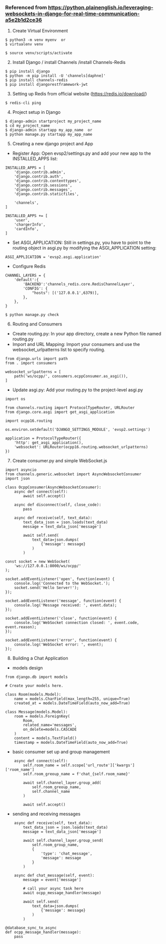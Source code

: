 ### Referenced from https://python.plainenglish.io/leveraging-websockets-in-django-for-real-time-communication-a5e2b1d2ce36

1. Create Virtual Environment
````
$ python3 -m venv myenv  or
$ virtualenv venv

$ source venv/scripts/activate
````
2. Install Django / install Channels /install Channels-Redis
````
$ pip install django
$ python -m pip install -U 'channels[daphne]'
$ pip install channels-redis
$ pip install djangorestframework-jwt
````
3. Setting up Redis from official website (https://redis.io/download/)
````
$ redis-cli ping
````
4. Project setup in Django
````
$ django-admin startproject my_project_name
$ cd my_project_name
$ django-admin startapp my_app_name  or
$ python manage.py startapp my_app_name
````
5. Creating a new django project and App
- Register App: Open evsp2/settings.py and add your new app to the INSTALLED_APPS list:
````
INSTALLED_APPS = [
    'django.contrib.admin',
    'django.contrib.auth',
    'django.contrib.contenttypes',
    'django.contrib.sessions',
    'django.contrib.messages',
    'django.contrib.staticfiles',

    'channels',
]

INSTALLED_APPS += [
    'user',
    'chargerInfo',
    'cardInfo',
]
````
- Set ASGI_APPLICATION: Still in settings.py, you have to point to the routing object in asgi.py by modifying the ASGI_APPLICATION setting:
````
ASGI_APPLICATION = 'evsp2.asgi.application'
````
- Configure Redis
````
CHANNEL_LAYERS = {
    'default':{
        'BACKEND':'channels_redis.core.RedisChannelLayer',
        'CONFIG': {
            "hosts": [('127.0.0.1',6379)],
        },
    },
}

$ python manage.py check
````
6. Routing and Consumers
- Create routing.py: In your app directory, create a new Python file named routing.py
- Import and URL Mapping: Import your consumers and use the websocket_urlpatterns list to specify routing.
`````
from django.urls import path
from . import consumers

websocket_urlpatterns = [
    path('ws/ocpp/', consumers.ocppConsumer.as_asgi()),
]
`````
- Update asgi.py: Add your routing.py to the project-level asgi.py
`````
import os

from channels.routing import ProtocolTypeRouter, URLRouter
from django.core.asgi import get_asgi_application

import ocpp16.routing

os.environ.setdefault('DJANGO_SETTINGS_MODULE', 'evsp2.settings')

application = ProtocolTypeRouter({
    'http': get_asgi_application(),
    'websocket': URLRouter(ocpp16.routing.websocket_urlpatterns)
}) 
`````
7. Create consumer.py and simple WebSocket.js 
`````
import asyncio
from channels.generic.websocket import AsyncWebsocketConsumer
import json

class OcppConsumer(AsyncWebsocketConsumer):
    async def connect(self):
        await self.accept()
    
    async def disconnect(self, close_code):
        pass

    async def receive(self, text_data):
        text_data_json = json.loads(text_data)
        message = text_data_json['message']

        await self.send(
            text_data=json.dumps(
                {'message': message}
            )
        )
`````
`````
const socket = new WebSocket(
    'ws://127.0.0.1:8000/ws/ocpp/'
);

socket.addEventListener('open', function(event) {
    console.log('Connected to the WebSocket.');
    socket.send('Hello Server!');
});

socket.addEventListener('message', function(event) {
    console.log('Message received: ', event.data);
});

socket.addEventListener('close', function(event) {
    console.log('WebSocket connection closed: ', event.code, event.reason);
});

socket.addEventListener('error', function(event) {
    console.log('WebSocket error: ', event);
});
````` 
8. Building a Chat Application
- models design
`````
from django.db import models

# Create your models here.

class Room(models.Model):
    name = models.CharField(max_length=255, unique=True)
    created_at = models.DateTimeField(auto_now_add=True) 

class Message(models.Model):
    room = models.ForeignKey(
        Room,
        related_name='messages',
        on_delete=models.CASCADE
    )
    content = models.TextField()
    timestamp = models.DateTimeField(auto_now_add=True)
`````
- basic consumer set up and group management 
`````
    async def connect(self):
        self.room_name = self.scope['url_route']['kwargs']['room_name']
        self.room_greoup_name = f'chat_{self.room_name}'

        await self.channel_layer.group_add(
            self.room_greoup_name,
            self.channel_name
        )

        await self.accept()
`````
- sending and receiving messages
`````
    async def receive(self, text_data):
        text_data_json = json.loads(text_data)
        message = text_data_json['message']

        await self.channel_layer.group_send(
            self.room_group_name,
            {
                'type': 'chat_message',
                'message': message
            }
        )

    async def chat_message(self, event):
        message = event['message']

        # call your async task here
        await ocpp_message_handler(message)

        await self.send(
            text_data=json.dumps(
                {'message': message}
            )
        )

@database_sync_to_async
def ocpp_message_handler(message):
    pass
`````
